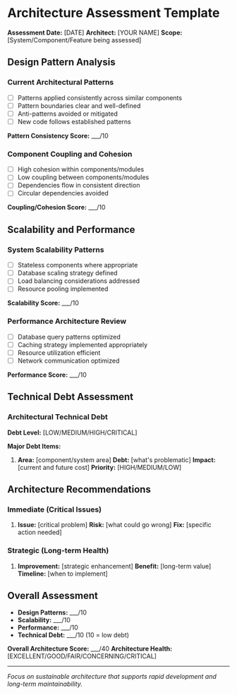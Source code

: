 # Architecture Assessment Template

**Assessment Date:** [DATE]
**Architect:** [YOUR NAME]
**Scope:** [System/Component/Feature being assessed]

## Design Pattern Analysis

### Current Architectural Patterns

- [ ] Patterns applied consistently across similar components
- [ ] Pattern boundaries clear and well-defined
- [ ] Anti-patterns avoided or mitigated
- [ ] New code follows established patterns

**Pattern Consistency Score:** \_\_\_/10

### Component Coupling and Cohesion

- [ ] High cohesion within components/modules
- [ ] Low coupling between components/modules
- [ ] Dependencies flow in consistent direction
- [ ] Circular dependencies avoided

**Coupling/Cohesion Score:** \_\_\_/10

## Scalability and Performance

### System Scalability Patterns

- [ ] Stateless components where appropriate
- [ ] Database scaling strategy defined
- [ ] Load balancing considerations addressed
- [ ] Resource pooling implemented

**Scalability Score:** \_\_\_/10

### Performance Architecture Review

- [ ] Database query patterns optimized
- [ ] Caching strategy implemented appropriately
- [ ] Resource utilization efficient
- [ ] Network communication optimized

**Performance Score:** \_\_\_/10

## Technical Debt Assessment

### Architectural Technical Debt

**Debt Level:** [LOW/MEDIUM/HIGH/CRITICAL]

**Major Debt Items:**

1. **Area:** [component/system area]
   **Debt:** [what's problematic]
   **Impact:** [current and future cost]
   **Priority:** [HIGH/MEDIUM/LOW]

## Architecture Recommendations

### Immediate (Critical Issues)

1. **Issue:** [critical problem]
   **Risk:** [what could go wrong]
   **Fix:** [specific action needed]

### Strategic (Long-term Health)

1. **Improvement:** [strategic enhancement]
   **Benefit:** [long-term value]
   **Timeline:** [when to implement]

## Overall Assessment

- **Design Patterns:** \_\_\_/10
- **Scalability:** \_\_\_/10
- **Performance:** \_\_\_/10
- **Technical Debt:** \_\_\_/10 (10 = low debt)

**Overall Architecture Score:** \_\_\_/40
**Architecture Health:** [EXCELLENT/GOOD/FAIR/CONCERNING/CRITICAL]

---

_Focus on sustainable architecture that supports rapid development and long-term maintainability._
